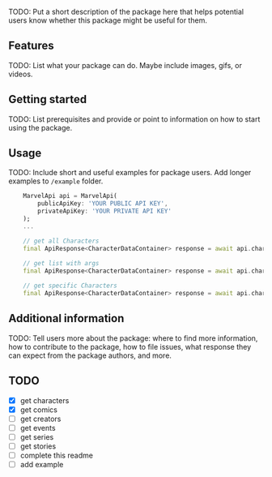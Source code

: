 <!--
This README describes the package. If you publish this package to pub.dev,
this README's contents appear on the landing page for your package.

For information about how to write a good package README, see the guide for
[writing package pages](https://dart.dev/guides/libraries/writing-package-pages).

For general information about developing packages, see the Dart guide for
[creating packages](https://dart.dev/guides/libraries/create-library-packages)
and the Flutter guide for
[developing packages and plugins](https://flutter.dev/developing-packages).
-->

TODO: Put a short description of the package here that helps potential users
know whether this package might be useful for them.

## Features

TODO: List what your package can do. Maybe include images, gifs, or videos.

## Getting started

TODO: List prerequisites and provide or point to information on how to
start using the package.

## Usage

TODO: Include short and useful examples for package users. Add longer examples
to `/example` folder.

```dart
    MarvelApi api = MarvelApi(
        publicApiKey: 'YOUR PUBLIC API KEY',
        privateApiKey: 'YOUR PRIVATE API KEY'
    );
    ...

    // get all Characters
    final ApiResponse<CharacterDataContainer> response = await api.characters.fetch();
    
    // get list with args
    final ApiResponse<CharacterDataContainer> response = await api.characters.fetch(args: { 'offset': 20 });

    // get specific Characters
    final ApiResponse<CharacterDataContainer> response = await api.characters.fetch(id: 4711);

```

## Additional information

TODO: Tell users more about the package: where to find more information, how to
contribute to the package, how to file issues, what response they can expect
from the package authors, and more.

## TODO

- [x] get characters 
- [x] get comics 
- [ ] get creators 
- [ ] get events 
- [ ] get series 
- [ ] get stories 
- [ ] complete this readme
- [ ] add example
